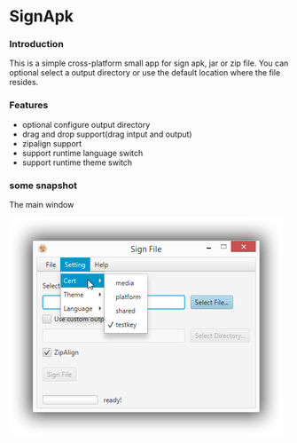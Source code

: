 # SignApk #

### Introduction ###

This is a simple cross-platform small app for sign apk, jar or zip file. You can optional select a output directory or use the default location where the file resides.

### Features ###

- optional configure output directory
- drag and drop support(drag intput and output)
- zipalign support
- support runtime language switch
- support runtime theme switch

### some snapshot ###
The main window

![MainWindow](raw/main_window_preview.png)
